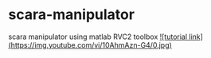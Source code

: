 # scara-manipulator
scara manipulator using matlab RVC2 toolbox
[![tutorial link]
(https://img.youtube.com/vi/10AhmAzn-G4/0.jpg)](https://youtu.be/10AhmAzn-G4)

